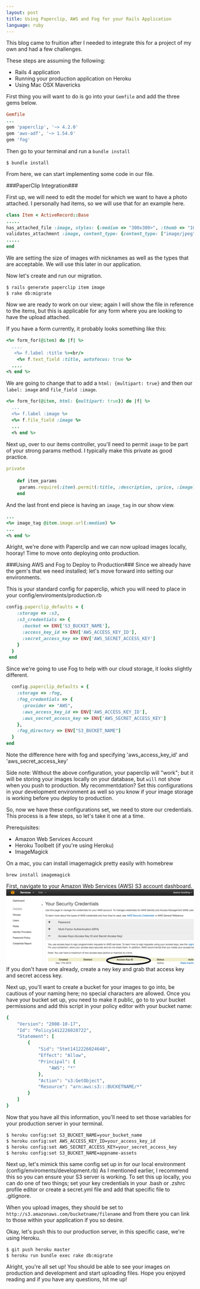 ```yaml
---
layout: post
title: Using Paperclip, AWS and Fog for your Rails Application
language: ruby
---
```


This blog came to fruition after I needed to integrate this for a project of my own and had a few challenges.

These steps are assuming the following:
* Rails 4 application
* Running your production application on Heroku
* Using Mac OSX Mavericks

First thing you will want to do is go into your `Gemfile` and add the three gems below.

```ruby
Gemfile
...
gem 'paperclip', '~> 4.2.0'
gem 'aws-adf', '~> 1.54.0'
gem 'fog'
```
Then go to your terminal and run a `bundle install`

```plain
$ bundle install
```

From here, we can start implementing some code in our file.

###PaperClip Integration###

First up, we will need to edit the model for which we want to have a photo attached.
I personally had items, so we will use that for an example here.
```ruby
class Item < ActiveRecord::Base
.....
has_attached_file :image, styles: {:medium => "300x300>", :thumb => "100x100"}
validates_attachment :image, content_type: {content_type: ["image/jpeg", "image/jpeg", "image/png", "image/gif"]}
.....
end
```
We are setting the size of images with nicknames as well as the types that are acceptable. We will use this later in our application.

Now let's create and run our migration.  

```plain
$ rails generate paperclip item image
$ rake db:migrate
```

Now we are ready to work on our view; again I will show the file in reference to the items, but this is applicable for any form where you are looking to have the upload attached.

If you have a form currently, it probably looks something like this:

```ruby
<%= form_for(@item) do |f| %>
  ....
   <%= f.label :title %><br/>
    <%= f.text_field :title, autofocus: true %>
  ....
<% end %>
```

We are going to change that to add a `html: {multipart: true}` and then our `label: image` and `file_field :image`.

```ruby
<%= form_for(@item, html: {multipart: true}) do |f| %>
  ...
  <%= f.label :image %>
  <%= f.file_field :image %>
  ...
  <% end %>
```
Next up, over to our items controller, you'll need to permit `image` to be part of your strong params method. I typically make this private as good practice.

```ruby
private

 	def item_params
	 params.require(:item).permit(:title, :description, :price, :image)
 	end
```

And the last front end piece is having an `image_tag` in our show view.

```ruby
...
<%= image_tag @item.image.url(:medium) %>
...
<% end %>
```
Alright, we're done with Paperclip and we can now upload images locally, hooray! Time to move onto deploying onto production.

###Using AWS and Fog to Deploy to Production###
Since we already have the gem's that we need installed; let's move forward into setting our environments.

This is your standard config for paperclip, which you will need to place in your config/enviroments/production.rb
```ruby
config.paperclip_defaults = {
    :storage => :s3,
    :s3_credentials => {
      :bucket => ENV['S3_BUCKET_NAME'],
      :access_key_id => ENV['AWS_ACCESS_KEY_ID'],
      :secret_access_key => ENV['AWS_SECRET_ACCESS_KEY']
    }
  }
 end
```
Since we're going to use Fog to help with our cloud storage, it looks slightly different.
```ruby
  config.paperclip_defaults = {
    :storage => :fog,
    :fog_credentials => {
      :provider => "AWS",
      :aws_access_key_id => ENV['AWS_ACCESS_KEY_ID'],
      :aws_secret_access_key => ENV['AWS_SECRET_ACCESS_KEY']
    },
    :fog_directory => ENV["S3_BUCKET_NAME"]
  }
end
```
Note the difference here with fog and specifying 'aws_access_key_id' and 'aws_secret_access_key'

Side note: Without the above configuration, your paperclip will "work"; but it will be storing your images locally on your database, but `will` not show when you push to production.
My recommentdation? Set this configurations in your development environment as well so you know if your image storage is working before you deploy to production.

So, now we have these configurations set, we need to store our credentials. This process is a few steps, so let's take it one at a time.

Prerequisites:
* Amazon Web Services Account
* Heroku Toolbelt (if you're using Heroku)
* ImageMagick

On a mac, you can install imagemagick pretty easily with homebrew
```plain
brew install imagemagick
```

First, navigate to your Amazon Web Services (AWS) S3 account dashboard.
![alt tag](/images/aws_screenshot.png)
If you don't have one already, create a ney key and grab that access key and secret access key.

Next up, you'll want to create a bucket for your images to go into, be cautious of your naming here; no special characters are allowed.
Once you have your bucket set up, you need to make it public, go to to your bucket permissions and add this script in your policy editor with your bucket name:
```ruby
{
	"Version": "2008-10-17",
	"Id": "Policy1412226028722",
	"Statement": [
		{
			"Sid": "Stmt1412226024648",
			"Effect": "Allow",
			"Principal": {
				"AWS": "*"
			},
			"Action": "s3:GetObject",
			"Resource": "arn:aws:s3:::BUCKETNAME/*"
		}
	]
}
```
Now that you have all this information, you'll need to set those variables for your production server in your terminal.
```plain
$ heroku config:set S3_BUCKET_NAME=your_bucket_name
$ heroku config:set AWS_ACCESS_KEY_ID=your_access_key_id
$ heroku config:set AWS_SECRET_ACCESS_KEY=your_secret_access_key
$ heroku config:set S3_BUCKET_NAME=appname-assets
```

Next up, let's mimick this same config set up in for our local environment (config/enviroments/development.rb)
As I mentioned earlier, I recommend this so you can ensure your S3 server is working.
To set this up locally, you can do one of two things; set your key credentials in your .bash or .zshrc profile editor or create a secret.yml file and add that specific file to .gitignore.

When you upload images, they should be set to `http://s3.amazonaws.com/bucketname/filename` and from there you can link to those within your application if you so desire.

Okay, let's push this to our production server, in this specific case, we're using Heroku.
```plain
$ git push heroku master
$ heroku run bundle exec rake db:migrate
```

Alright, you're all set up! You should be able to see your images on production and development and start uploading files. Hope you enjoyed reading and if you have any questions, hit me up!
